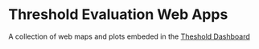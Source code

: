 # Threshold Evaluation Web Apps
A collection of web maps and plots embeded in the <a href="https://thresholds.laketahoeinfo.org/">Theshold Dashboard</a>
